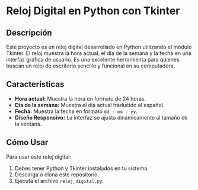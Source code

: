 # Reloj Digital en Python con Tkinter

## Descripción
Este proyecto es un reloj digital desarrollado en Python utilizando el módulo Tkinter. El reloj muestra la hora actual, el día de la semana y la fecha en una interfaz gráfica de usuario. Es una excelente herramienta para quienes buscan un reloj de escritorio sencillo y funcional en su computadora.

## Características
- **Hora actual:** Muestra la hora en formato de 24 horas.
- **Día de la semana:** Muestra el día actual traducido al español.
- **Fecha:** Muestra la fecha en formato `dd - mm - yy`.
- **Diseño Responsivo:** La interfaz se ajusta dinámicamente al tamaño de la ventana.

## Cómo Usar
Para usar este reloj digital:
1. Debes tener Python y Tkinter instalados en tu sistema.
2. Descarga o clona este repositorio.
3. Ejecuta el archivo `reloj_digital.py`.
